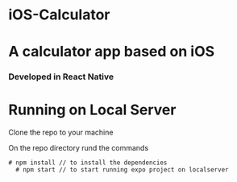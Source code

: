 # iOS-Calculator
<div>
  <h1>A calculator app based on iOS</h1>
  <h3>Developed in React Native</h3>
</div>
<h1>Running on Local Server</h1>
<p>Clone the repo to your machine</p>
<p>On the repo directory rund the commands</p>
<code># npm install // to install the dependencies
  # npm start // to start running expo project on localserver</code>
